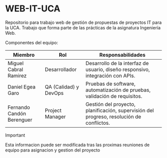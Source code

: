 # WEB-IT-UCA
Repositorio para trabajo web de gestión de propuestas de proyectos IT para la UCA. Trabajo que forma parte de las prácticas de la asignatura Ingeniería Web. 

Componentes del equipo:

| **Miembro**           | **Rol**                                      | **Responsabilidades** |
|---------------------|-----------------------------------------------|-----------------|
| Miguel Cabral Ramirez | Desarrollador                          | Desarrollo de la interfaz de usuario, diseño responsivo, integración con APIs. |
| Daniel Egea Garo| QA (Calidad) y DevOps                          | Pruebas de software, automatización de pruebas, validación de requisitos. |
| Fernando Candón Berenguer | Project Manager                        | Gestión del proyecto, planificación, supervisión del progreso, resolución de conflictos. |

> [!IMPORTANT]
> Esta informacion puede ser modificada tras las proximas reuniones de equipo para asignacion y gestion del proyecto

